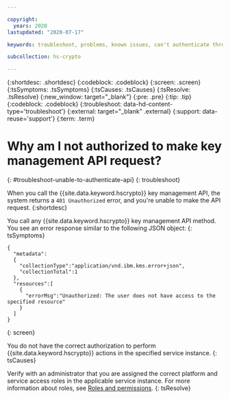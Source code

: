 ```yaml
---

copyright:
  years: 2020
lastupdated: "2020-07-17"

keywords: troubleshoot, problems, known issues, can't authenticate through the key management API

subcollection: hs-crypto

---
```


{:shortdesc: .shortdesc}
{:codeblock: .codeblock}
{:screen: .screen}
{:tsSymptoms: .tsSymptoms}
{:tsCauses: .tsCauses}
{:tsResolve: .tsResolve}
{:new_window: target="_blank"}
{:pre: .pre}
{:tip: .tip}
{:codeblock: .codeblock}
{:troubleshoot: data-hd-content-type='troubleshoot'}
{:external: target="_blank" .external}
{:support: data-reuse='support'}
{:term: .term}

# Why am I not authorized to make key management API request?
{: #troubleshoot-unable-to-authenticate-api}
{: troubleshoot}

When you call the {{site.data.keyword.hscrypto}} key management API, the system returns a `401 Unauthorized` error, and you're unable to make the API request.
{:shortdesc}

You call any {{site.data.keyword.hscrypto}} key management API method. You see an error response similar to the following JSON object:
{: tsSymptoms}

```
{
  "metadata":
  {
    "collectionType":"application/vnd.ibm.kms.error+json",
    "collectionTotal":1
  },
  "resources":[
    {
      "errorMsg":"Unauthorized: The user does not have access to the specified resource"
    }
  ]
}
```
{: screen}

You do not have the correct authorization to perform {{site.data.keyword.hscrypto}} actions in the specified service instance.
{: tsCauses}

Verify with an administrator that you are assigned the correct platform and service access roles in the applicable service instance. For more information about roles, see [Roles and permissions](/docs/hs-crypto?topic=hs-crypto-manage-access#roles).
{: tsResolve}
